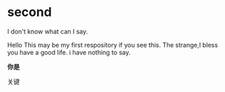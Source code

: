 # second
I don't know what can I say.

Hello
This may be my first respository
if you see this.
The strange,I bless you have a good life.
i have nothing to say.

**你是**

关键
